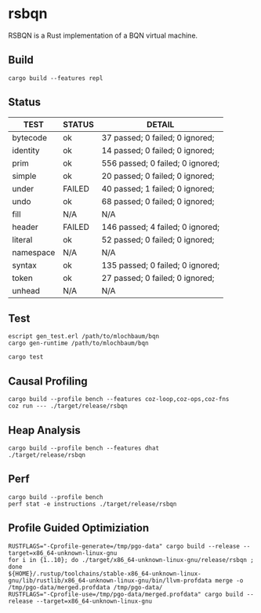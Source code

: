 rsbqn
=====

RSBQN is a Rust implementation of a BQN virtual machine.

Build
------

    cargo build --features repl

Status
------

|TEST|STATUS|DETAIL
|---|---|---|
|bytecode|ok|37 passed; 0 failed; 0 ignored;|
|identity|ok|14 passed; 0 failed; 0 ignored;|
|prim|ok|556 passed; 0 failed; 0 ignored;|
|simple|ok|20 passed; 0 failed; 0 ignored;|
|under|FAILED|40 passed; 1 failed; 0 ignored;|
|undo|ok|68 passed; 0 failed; 0 ignored;|
|fill|N/A|N/A|
|header|FAILED|146 passed; 4 failed; 0 ignored;|
|literal|ok|52 passed; 0 failed; 0 ignored;|
|namespace|N/A|N/A|
|syntax|ok|135 passed; 0 failed; 0 ignored;|
|token|ok|27 passed; 0 failed; 0 ignored;|
|unhead|N/A|N/A|

Test
-----

    escript gen_test.erl /path/to/mlochbaum/bqn
    cargo gen-runtime /path/to/mlochbaum/bqn

    cargo test

Causal Profiling
-----

    cargo build --profile bench --features coz-loop,coz-ops,coz-fns
    coz run --- ./target/release/rsbqn

Heap Analysis
-----

    cargo build --profile bench --features dhat
    ./target/release/rsbqn

Perf
-----

    cargo build --profile bench
    perf stat -e instructions ./target/release/rsbqn

Profile Guided Optimiziation
-----

    RUSTFLAGS="-Cprofile-generate=/tmp/pgo-data" cargo build --release --target=x86_64-unknown-linux-gnu
    for i in {1..10}; do ./target/x86_64-unknown-linux-gnu/release/rsbqn ; done
    ${HOME}/.rustup/toolchains/stable-x86_64-unknown-linux-gnu/lib/rustlib/x86_64-unknown-linux-gnu/bin/llvm-profdata merge -o /tmp/pgo-data/merged.profdata /tmp/pgo-data/
    RUSTFLAGS="-Cprofile-use=/tmp/pgo-data/merged.profdata" cargo build --release --target=x86_64-unknown-linux-gnu

